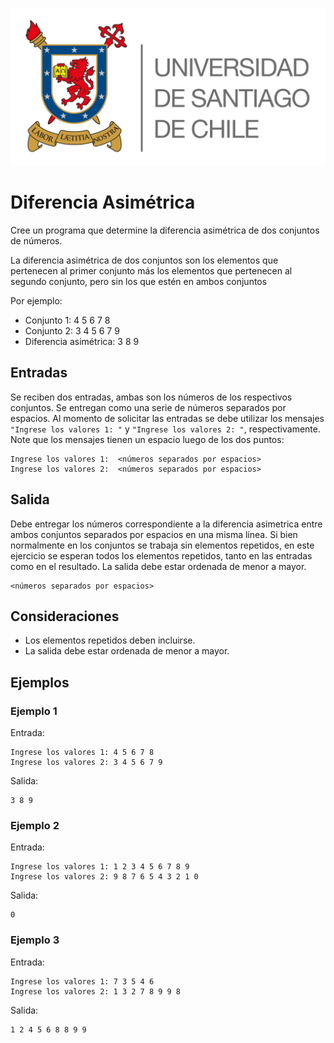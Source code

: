 ![logo](./assets/logo_usach.png)

# Diferencia Asimétrica

Cree un programa que determine la diferencia asimétrica de dos conjuntos de números.

La diferencia asimétrica de dos conjuntos son los elementos que pertenecen al primer conjunto más los elementos que pertenecen al segundo conjunto, pero sin los que estén en ambos conjuntos

Por ejemplo:
- Conjunto 1: 4 5 6 7 8
- Conjunto 2: 3 4 5 6 7 9
- Diferencia asimétrica: 3 8 9

## Entradas

Se reciben dos entradas, ambas son los números de los respectivos conjuntos. Se entregan como una serie de números separados por espacios. Al momento de solicitar las entradas se debe utilizar los mensajes `"Ingrese los valores 1: "` y `"Ingrese los valores 2: "`, respectivamente. Note que los mensajes tienen un espacio luego de los dos puntos:

```
Ingrese los valores 1:  <números separados por espacios>
Ingrese los valores 2:  <números separados por espacios>
```

## Salida

Debe entregar los números correspondiente a la diferencia asimetrica entre ambos conjuntos separados por espacios en una misma línea. Si bien normalmente en los conjuntos se trabaja sin elementos repetidos, en este ejercicio se esperan todos los elementos repetidos, tanto en las entradas como en el resultado. La salida debe estar ordenada de menor a mayor.
```
<números separados por espacios>
```

## Consideraciones
- Los elementos repetidos deben incluirse.
- La salida debe estar ordenada de menor a mayor.

## Ejemplos

### Ejemplo 1
Entrada:
```
Ingrese los valores 1: 4 5 6 7 8
Ingrese los valores 2: 3 4 5 6 7 9
```

Salida:
```
3 8 9
```

### Ejemplo 2
Entrada:
```
Ingrese los valores 1: 1 2 3 4 5 6 7 8 9
Ingrese los valores 2: 9 8 7 6 5 4 3 2 1 0
```

Salida:
```
0
```

### Ejemplo 3
Entrada:
```
Ingrese los valores 1: 7 3 5 4 6
Ingrese los valores 2: 1 3 2 7 8 9 9 8
```

Salida:
```
1 2 4 5 6 8 8 9 9
```
